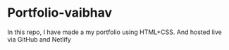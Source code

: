 # Portfolio-vaibhav
In this repo, I have made a my portfolio using HTML+CSS. And hosted live via GitHub and Netlify
